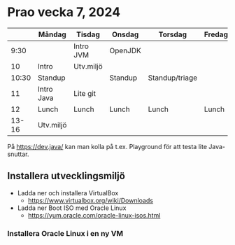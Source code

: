 # Prao vecka 7, 2024


|     | Måndag      | Tisdag    | Onsdag   | Torsdag  | Fredag |
|---|---|---|---|---|---|
|9:30  |            | Intro JVM | OpenJDK  |
|10    | Intro      | Utv.miljö |          | 
|10:30 | Standup    |           | Standup  | Standup/triage
|11    | Intro Java | Lite git  |          |
|12    | Lunch      | Lunch     | Lunch    | Lunch     | Lunch   |
|13-16 | Utv.miljö  | 

På https://dev.java/ kan man kolla på t.ex. Playground för att testa lite Java-snuttar.

## Installera utvecklingsmiljö

* Ladda ner och installera VirtualBox
  - https://www.virtualbox.org/wiki/Downloads
* Ladda ner Boot ISO med Oracle Linux
  - https://yum.oracle.com/oracle-linux-isos.html

### Installera Oracle Linux i en ny VM


